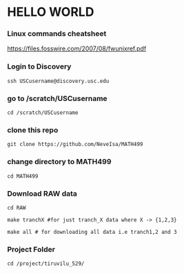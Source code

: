 
# HELLO WORLD

### Linux commands cheatsheet
https://files.fosswire.com/2007/08/fwunixref.pdf


### Login to Discovery

`ssh USCusername@discovery.usc.edu`


### go to /scratch/USCusername
`cd /scratch/USCusername`

### clone this repo
`git clone https://github.com/NeveIsa/MATH499`

### change directory to MATH499
`cd MATH499`


### Download RAW data
```
cd RAW

make tranchX #for just tranch_X data where X -> {1,2,3}

make all # for downloading all data i.e tranch1,2 and 3

```


### Project Folder
```
cd /project/tiruvilu_529/
```

